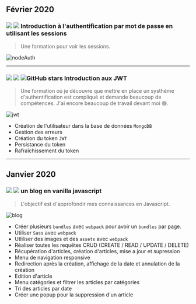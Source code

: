 ##  **Février 2020**
### ![](https://img.shields.io/badge/Nodejs-3e863d) ![](https://img.shields.io/badge/Expressjs-24292e)  Introduction à l'authentification par mot de passe en utilisant les sessions

> Une formation pour voir les sessions.

![nodeAuth](https://user-images.githubusercontent.com/44428775/75045554-c5ac9800-54c3-11ea-933a-4795aaec5529.gif)

---
### ![](https://img.shields.io/badge/Vue-4dba87) ![](https://img.shields.io/badge/Nodejs-3e863d) ![GitHub stars](https://img.shields.io/github/stars/sandix34/Vue.js-JWT-Authentication) Introduction aux JWT

> Une formation où je découvre que mettre en place un systhème d'authentification est compliqué et demande beaucoup de compétences. J'ai encore beaucoup de travail devant moi 😄.

![jwt](https://user-images.githubusercontent.com/44428775/74524840-164e4f00-4f20-11ea-8058-41a4654282c6.gif)

- Création de l'utilisateur dans la base de données `MongoDB`
- Gestion des erreurs
- Création du token `JWT`
- Persistance du token
- Rafraîchissement du token

---

##  **Janvier 2020**

### ![](https://img.shields.io/badge/JavaScript-f0db4e) ![](https://img.shields.io/badge/Webpack-1c77c0) un blog en vanilla javascript 

> L'objectif est d'approfondir mes connaissances en Javascript.

![blog](https://user-images.githubusercontent.com/44428775/73850995-10c07d00-482d-11ea-84b3-0964b7610b77.gif)

- Créer plusieurs `bundles` avec `webpack` pour avoir un `bundles` par page.
- Utiliser `Sass` avec `webpack`
- Utliliser des images et des `assets` avec `webpack`
- Réaliser toutes les requêtes CRUD (CREATE / READ / UPDATE / DELETE)
- Récupération d'articles, création d'articles, mise a jour et supression
- Menu de navigation responsive
- Redirection après la création, affichage de la date et annulation de la création
- Edition d'article
- Menu catégories et filtrer les articles par catégories
- Tri des articles par date
- Créer une popup pour la suppression d'un article
